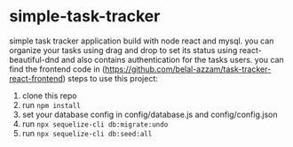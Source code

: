 # simple-task-tracker
simple task tracker application build with node react and mysql.
you can organize your tasks using drag and drop to set its status using react-beautiful-dnd and also contains authentication for the tasks users.
you can find the frontend code in (https://github.com/belal-azzam/task-tracker-react-frontend)
steps to use this project:
1. clone this repo
2. run ```npm install```
3. set your database config in config/database.js and config/config.json
4. run ```npx sequelize-cli db:migrate:undo```
5. run ```npx sequelize-cli db:seed:all```
